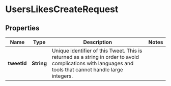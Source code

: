 

# UsersLikesCreateRequest


## Properties

| Name | Type | Description | Notes |
|------------ | ------------- | ------------- | -------------|
|**tweetId** | **String** | Unique identifier of this Tweet. This is returned as a string in order to avoid complications with languages and tools that cannot handle large integers. |  |




